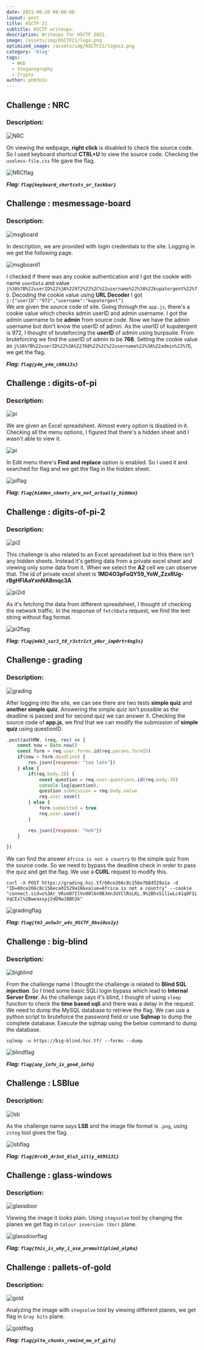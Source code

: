 ```yaml
---
date: 2021-06-20 00:00:00
layout: post
title: HSCTF 21 
subtitle: HSCTF writeups.
description: Writeups for HSCTF 2021.
image: /assets/img/HSCTF21/logo.png
optimized_image: /assets/img/HSCTF21/logos1.png
category: 'blog'
tags:
  - Web
  - Steganography
  - Crypto
author: ph03n1x
---
```


## Challenge : NRC

### Description:

![NRC](/assets/img/HSCTF21/nrc.png)

On viewing the webpage, **right click** is disabled to check the source code. So I used keyboard shortcut **CTRL+U** to view the source code. Checking the `useless-file.css` file gave the flag.

![NRCflag](/assets/img/HSCTF21/nrcflag.png)

**<em>Flag: `flag{keyboard_shortcuts_or_taskbar}`</em>**

## Challenge : mesmessage-board

### Description:

![msgboard](/assets/img/HSCTF21/messageboard.png)

In description, we are provided with login credentials to the site. Logging in we get the following page. 

![msgboard1](/assets/img/HSCTF21/msgboard1.png)

I checked if there was any cookie authentication and I got the cookie with name `userData` and value `j%3A%7B%22userID%22%3A%22972%22%2C%22username%22%3A%22kupatergent%22%7D`. Decoding the cookie value using **URL Decoder** I got <br>
`j:{"userID":"972","username":"kupatergent"}` <br>
We are given the source code of site. Going through the `app.js`, there's a cookie value which checks admin userID and admin username. I got the admin username to be **admin** from source code. Now we have the admin username but don't know the userID of admin. As the userID of kupatergent is 972, I thought of bruteforcing the **userID** of admin using burpsuite. From bruteforcing we find the userID of admin to be **768**. Setting the cookie value as `j%3A%7B%22userID%22%3A%22768%22%2C%22username%22%3A%22admin%22%7D`, we get the flag.

**<em>Flag: `flag{y4m_y4m_c00k13s}`</em>**

## Challenge : digits-of-pi

### Description:

![pi](/assets/img/HSCTF21/pi.png)

We are given an Excel spreadsheet. Almost every option is disabled in it. Checking all the menu options, I figured that there's a hidden sheet and I wasn't able to view it. 

![pi](/assets/img/HSCTF21/pihidden.png)

In Edit menu there's **Find and replace** option is enabled. So I used it and searched for flag and we get the flag in the hidden sheet.

![piflag](/assets/img/HSCTF21/piflag.png)

**<em>Flag: `flag{hidden_sheets_are_not_actually_hidden}`</em>**

## Challenge : digits-of-pi-2           

### Description:

![pi2](/assets/img/HSCTF21/pi2.png)

This challenge is also related to an Excel spreadsheet but in this there isn't any hidden sheets. Instead it's getting data from a private excel sheet and viewing only some data from it. When we select the **A2** cell we can observe that. The id of private excel sheet is **1MD4O3pFoQY59_YoW_ZzxRUg-rBgHFlAaYxnNABmqc3A**. <br>

![pi2id](/assets/img/HSCTF21/pi2id.png)

As it's fetching the data from different spreadsheet, I thought of checking the network traffic. In the response of `fetchData` request, we find the leet string without flag format.

![pi2flag](/assets/img/HSCTF21/pi2flag.png)

**<em>Flag: `flag{m4k3_sur3_t0_r3str1ct_y0ur_imp0rtr4ng3s}`</em>**

## Challenge : grading           

### Description:

![grading](/assets/img/HSCTF21/grading.png)

After logging into the site, we can see there are two tests **simple quiz** and **another simple quiz**. Answering the simple quiz isn't possible as the deadline is passed and for second quiz we can answer it. Checking the source code of **app.js**, we find that we can modify the submission of **simple quiz** using questionID.

```js
.post(authMW, (req, res) => {
    const now = Date.now()
    const form = req.user.forms.id(req.params.formID)
    if(now > form.deadline) {
        res.json({response: "too late"})
    } else {
        if(req.body.ID) {
            const question = req.user.questions.id(req.body.ID)
            console.log(question);
            question.submission = req.body.value
            req.user.save()
        } else {
            form.submitted = true
            req.user.save()
        }

        res.json({response: "heh"})
    }

}) 
```

We can find the answer `Africa is not a country` to the simple quiz from the source code. So we need to bypass the deadline check in order to pass the quiz and get the flag. We use a **CURL** request to modify this. <br>

```curl -X POST https://grading.hsc.tf/60ce266c8c156e7884529a1a -d "ID=60ce266c8c156eca01529a18&value=Africa is not a country" --cookie  "connect.sid=s%3Ar_VRsm87IlVv00l6n9BJmnJUYClRsLKL.9%2Bhx5iliwLc41q8F1LVqCExl%2Bweaxspj2dO9wJ8Bh3k"```

![gradingflag](/assets/img/HSCTF21/gradingflag.png)

**<em>Flag: `flag{th3_an5w3r_w4s_HSCTF_0bvi0us1y}`</em>**

## Challenge : big-blind           

### Description:

![bigblind](/assets/img/HSCTF21/blind.png)

From the challenge name I thought the challenge is related to **Blind SQL injection**. So I tried some basic SQLi login bypass which lead to **Internal Server Error**. As the challenge says it's blind, I thought of using `sleep` function to check the **time based sqli** and there was a delay in the request. We need to dump the MySQL database to retrieve the flag. We can use a python script to bruteforce the password field or use **Sqlmap** to dump the complete database. Execute the sqlmap using the below command to dump the database.<br>

`sqlmap -u https://big-blind.hsc.tf/ --forms --dump`

![blindflag](/assets/img/HSCTF21/blindflag.png)

**<em>Flag: `flag{any_info_is_good_info}`</em>**

## Challenge : LSBlue           

### Description:

![lsb](/assets/img/HSCTF21/lsb.png)

As the challenge name says **LSB** and the image file format is `.png`, using `zsteg` tool gives the flag.

![lsbflag](/assets/img/HSCTF21/lsbflag.png)

**<em>Flag: `flag{0rc45_4r3nt_6lu3_s1lly_4895131}`</em>**

## Challenge : glass-windows         

### Description:

![glassdoor](/assets/img/HSCTF21/glass.png)

Viewing the image it looks plain. Using `stegsolve` tool by changing the planes we get flag in `Colour inversion (Xor)` plane. 

![glassdoorflag](/assets/img/HSCTF21/glassflag.png)

**<em>Flag: `flag{this_is_why_i_use_premultiplied_alpha}`</em>**

## Challenge : pallets-of-gold       

### Description:

![gold](/assets/img/HSCTF21/gold.png)

Analyzing the image with `stegsolve` tool by viewing different planes, we get flag in `Gray bits` plane.

![goldflag](/assets/img/HSCTF21/goldflag.png)

**<em>Flag: `flag{plte_chunks_remind_me_of_gifs}`</em>**
